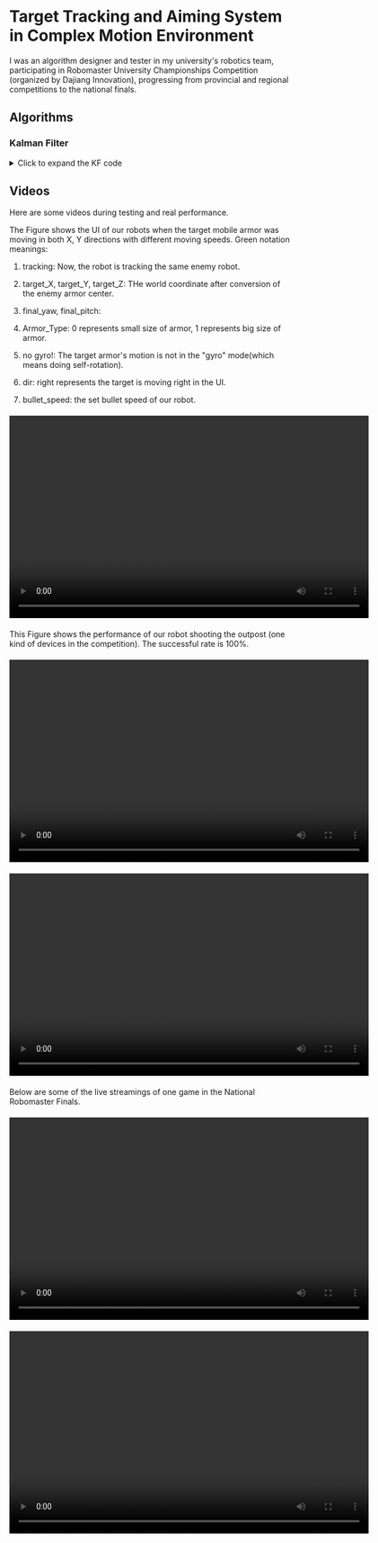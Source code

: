 # Target Tracking and Aiming System in Complex Motion Environment
I was an algorithm designer and tester in my university's robotics team, participating in Robomaster University Championships Competition (organized by Dajiang Innovation), progressing from provincial and regional competitions to the national finals.

## Algorithms

### Kalman Filter

<details>
    <summary>Click to expand the KF code</summary>

```cpp        
    #ifndef HERORM2022_KALMAN_HPP
    #define HERORM2022_KALMAN_HPP

    #include "logger.h"
    #include "util_func.h"
    #include <Eigen/Dense>

    template<int V_X, int V_Z>
    class Kalman {
    public:
    using Matrix_zzd = Eigen::Matrix<double, V_Z, V_Z>;
    using Matrix_xxd = Eigen::Matrix<double, V_X, V_X>;
    using Matrix_zxd = Eigen::Matrix<double, V_Z, V_X>;
    using Matrix_xzd = Eigen::Matrix<double, V_X, V_Z>;
    using Matrix_x1d = Eigen::Matrix<double, V_X, 1>;
    using Matrix_z1d = Eigen::Matrix<double, V_Z, 1>;
    int64_t last_t{0};// 单位ms

    public:
    Matrix_x1d X;// k-1时刻的滤波值，即是k-1时刻的值
    Matrix_xzd K;// Kalman增益
    Matrix_xxd A;// 转移矩阵
    Matrix_zxd H;// 观测矩阵
    Matrix_xxd Q;// 预测过程噪声偏差的方差
    Matrix_zzd R;// 测量噪声偏差，(系统搭建好以后，通过测量统计实验获得)
    Matrix_xxd P;// 估计误差协方差
    double Distance_change{0};
    public:
    Kalman()
    {
        A.setIdentity();
        R = R.setIdentity();
        R(0, 0) = 4 * pow(180 / Util::PI, 2);// 角度测量值方差
        R(1, 1) = 400 * pow(180 / Util::PI, 2);// 角度测量值方差
        R(2, 2) = 4 * pow(180 / Util::PI, 2);// 角度测量值方差

        Q = Q.setIdentity();
        Q(0, 0) = 33;
        Q(1, 1) = 328280;
        Q(2, 2) = 33000;
        Q(3, 3) = 1 ;
        Q(5, 5) = 0.01 * pow((180.0 / Util::PI), 2);
        Q(6, 6) = 100.0 * pow((180.0 / Util::PI), 2);
        P = P.setIdentity();
        H << 1, 0, 0, 0, 0, 0, 0, 0,
                0, 0, 0, 1, 0, 0, 0, 0,
                0, 0, 0, 0, 0, 0, 1, 0;
    }
    bool judgeDistanceDelta(double distance){
        // record error
        if(distance - X(3, 0) > 1 && Distance_change < 5)
        {
            Distance_change ++;
            return false;
        }
        //if Distance_change>4时，force to reset Distance
        else if(Distance_change > 4)
        {
            Distance_change = 0;
            X(3, 0) = distance;
        }
        return true;
    }

    Kalman(Matrix_xxd A, Matrix_zxd H, Matrix_xxd Q, Matrix_zzd R, Matrix_x1d init, double t) { reset(A, H, Q, R, init, t); }

    void reset(Matrix_xxd A, Matrix_zxd H, Matrix_xxd Q, Matrix_zzd R, Matrix_x1d init, double t)
    {
        this->A = A;
        this->H = H;
        this->P = Matrix_xxd::Zero();
        this->Q = Q;
        this->R = R;
        X = init;
        last_t = t;
    }

    void reset(Matrix_x1d init, int64_t t)
    {
        X = init;
        last_t = t;
    }

    void reset(double yaw ,double distance ,double pitch)
    {
        A.setIdentity();
        P.setIdentity();
        K.setIdentity();
        X << yaw, 0.0, 0.0, distance, 0.0,0.0, pitch, 0.0;
        //last_t = t;
    }

    Matrix_x1d update(Matrix_z1d z_k, int64_t t)
    {
        if (t - last_t < 0)
        {
            LOGE("fatal error");
            exit(-1);
        }
        // time term in T
        A(0, 1) = static_cast<double>((t - last_t) * 0.001);
        A(0, 2) = static_cast<double>(0.5 * (t - last_t) * 0.001 * (t - last_t) * 0.001);
        A(1, 2) = static_cast<double>((t - last_t) * 0.001);
        A(3, 4) = static_cast<double>((t - last_t) * 0.001);
        A(4, 5) = static_cast<double>((t - last_t) * 0.001);
        A(6, 7) = static_cast<double>((t - last_t) * 0.001);
        last_t = t;

        // predict step
        Matrix_x1d p_x_k = A * X;// The prior estimate of **x** is given by the posterior estimate from the previous time step and the input information.

        // calculate the covariance
        P = A * P * A.transpose() + Q;// 计算先验均方差 p(n|n-1)=A^2*p(n-1|n-1)+q

        // 计算kalman增益
        P = A * P * A.transpose() + Q; // Calculate the prior covariance: p(n|n-1) = A^2 * p(n-1|n-1) + q

        // Calculate the Kalman gain
        K = P * H.transpose() * (H * P * H.transpose() + R).inverse(); // Kg(k) = P(k|k-1) * H' / (H * P(k|k-1) * H' + R)

        // Correct the result, i.e., compute the filtered value
        X = p_x_k + K * (z_k - H * p_x_k); // Use the residual to improve the estimate of x(t), giving the posterior estimate: X(k|k) = X(k|k-1) + Kg(k) * (Z(k) - H * X(k|k-1))

        // Update the posterior covariance
        P = (Matrix_xxd::Identity() - K * H) * P; // Calculate the posterior covariance: P[n|n] = (1 - K[n] * H) * P[n|n-1]

        return X;

        }
    }  

    #endif //HERORM2022_KALMAN_HPP 
```
    
</details> 


## Videos

Here are some videos during testing and real performance.

The Figure shows the UI of our robots when the target mobile armor was moving in both X, Y directions with different moving speeds.
Green notation meanings:

1. tracking: Now, the robot is tracking the same enemy robot.

2. target_X, target_Y, target_Z: THe world coordinate after conversion of the enemy armor center.

3. final_yaw, final_pitch: 

4. Armor_Type: 0 represents small size of armor, 1 represents big size of armor.

5. no gyro!: The target armor's motion is not in the "gyro" mode(which means doing self-rotation).

6. dir: right represents the target is moving right in the UI.

7. bullet_speed: the set bullet speed of our robot.

<video width="640" height="360" controls style="display: block; margin: 20px auto;">
  <source src="./test.mp4" type="video/mp4">
  Fig1: Mobile Armor Plate Recognition, Coordinate Computation, and Tracking UI Interface
</video>

This Figure shows the performance of our robot shooting the outpost (one kind of devices in the competition). The successful rate is 100%.
<video width="640" height="360" controls style="display: block; margin: 20px auto;">
  <source src="./demo1-1.mp4" type="video/mp4">
  The performance of the shooting algorithms.
</video>


<video width="640" height="360" controls style="display: block; margin: 20px auto;">
  <source src="./demo2-1.mp4" type="video/mp4">
</video>

Below are some of the live streamings of one game in the National Robomaster Finals. 
<video width="640" height="360" controls style="display: block; margin: 20px auto;">
  <source src="./real.mp4" type="video/mp4">
  Our team is the red side, you can focus on two number-five robots having one-to-one shooting.
</video>

<video width="640" height="360" controls style="display: block; margin: 20px auto;">
  <source src="./real.mp4" type="video/mp4">
  First-view UI videos showcasing the target infomation and shooting solution.
</video>

